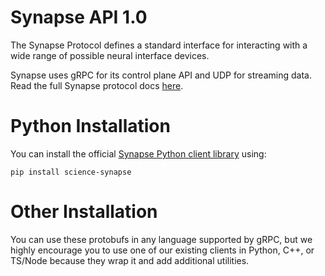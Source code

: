 # Synapse API 1.0

The Synapse Protocol defines a standard interface for interacting with a wide range of possible neural interface devices.

Synapse uses gRPC for its control plane API and UDP for streaming data. Read the full Synapse protocol docs [here](science.xyz/docs/d/synapse/index).

# Python Installation

You can install the official [Synapse Python client library](https://github.com/sciencecorp/synapse-python) using:

`pip install science-synapse`

# Other Installation

You can use these protobufs in any language supported by gRPC, but we highly encourage you to use one of our existing clients in Python, C++, or TS/Node because they wrap it and add additional utilities.
